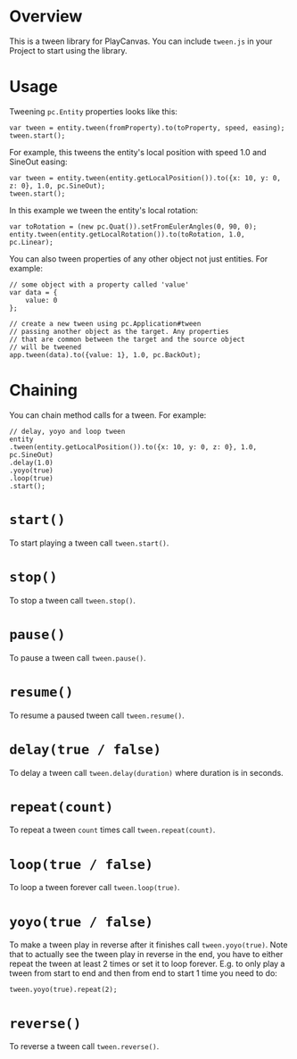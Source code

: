 # Overview

This is a tween library for PlayCanvas. You can include `tween.js` in your Project to start using the library.

# Usage

Tweening `pc.Entity` properties looks like this:

```
var tween = entity.tween(fromProperty).to(toProperty, speed, easing);
tween.start();
```

For example, this tweens the entity's local position with speed 1.0 and SineOut easing:

```
var tween = entity.tween(entity.getLocalPosition()).to({x: 10, y: 0, z: 0}, 1.0, pc.SineOut);
tween.start();
```

In this example we tween the entity's local rotation:

```
var toRotation = (new pc.Quat()).setFromEulerAngles(0, 90, 0);
entity.tween(entity.getLocalRotation()).to(toRotation, 1.0, pc.Linear);
```

You can also tween properties of any other object not just entities. For example:

```
// some object with a property called 'value'
var data = {
    value: 0
};

// create a new tween using pc.Application#tween
// passing another object as the target. Any properties
// that are common between the target and the source object
// will be tweened
app.tween(data).to({value: 1}, 1.0, pc.BackOut);
```

# Chaining

You can chain method calls for a tween. For example:

```
// delay, yoyo and loop tween
entity
.tween(entity.getLocalPosition()).to({x: 10, y: 0, z: 0}, 1.0, pc.SineOut)
.delay(1.0)
.yoyo(true)
.loop(true)
.start();
```

# `start()`

To start playing a tween call `tween.start()`.

# `stop()`

To stop a tween  call `tween.stop()`.

# `pause()`

To pause a tween call `tween.pause()`.

# `resume()`

To resume a paused tween call `tween.resume()`.

# `delay(true / false)`

To delay a tween call `tween.delay(duration)` where duration is in seconds.

# `repeat(count)`

To repeat a tween `count` times call `tween.repeat(count)`.

# `loop(true / false)`

To loop a tween forever call `tween.loop(true)`.

# `yoyo(true / false)`

To make a tween play in reverse after it finishes call `tween.yoyo(true)`. Note that to actually see the tween play in reverse in the end, you have to either repeat the tween at least 2 times or set it to loop forever. E.g. to only play a tween from start to end and then from end to start 1 time you need to do:
```
tween.yoyo(true).repeat(2);
```

# `reverse()`

To reverse a tween call `tween.reverse()`.


